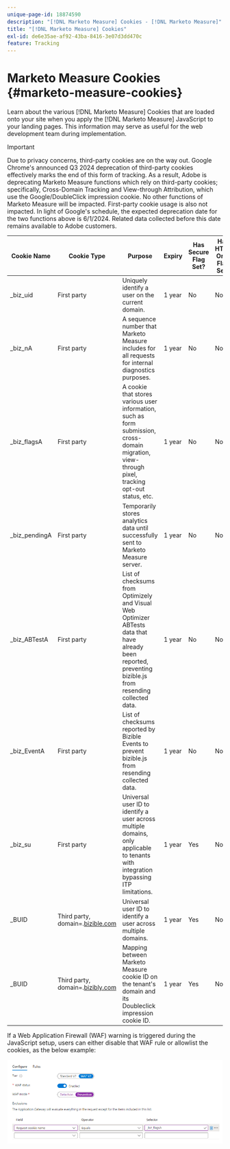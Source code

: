 ```yaml
---
unique-page-id: 18874590
description: "[!DNL Marketo Measure] Cookies - [!DNL Marketo Measure]"
title: "[!DNL Marketo Measure] Cookies"
exl-id: de6e35ae-af92-43ba-8416-3e07d3dd470c
feature: Tracking
---
```

# Marketo Measure Cookies {#marketo-measure-cookies}

Learn about the various [!DNL Marketo Measure] Cookies that are loaded onto your site when you apply the [!DNL Marketo Measure] JavaScript to your landing pages. This information may serve as useful for the web development team during implementation.

>[!IMPORTANT]
>
>Due to privacy concerns, third-party cookies are on the way out. Google Chrome's announced Q3 2024 deprecation of third-party cookies effectively marks the end of this form of tracking. As a result, Adobe is deprecating Marketo Measure functions which rely on third-party cookies; specifically, Cross-Domain Tracking and View-through Attribution, which use the Google/DoubleClick impression cookie. No other functions of Marketo Measure will be impacted. First-party cookie usage is also not impacted. In light of Google's schedule, the expected deprecation date for the two functions above is 6/1/2024. Related data collected before this date remains available to Adobe customers.

<table>
<thead>
  <tr>
    <th>Cookie Name</th>
    <th>Cookie Type</th>
    <th>Purpose</th>
    <th>Expiry</th>
    <th>Has Secure Flag Set?<br></th>
    <th>Has HTTP Only Flag Set?</th>
    <th>Cookie Setter</th>
  </tr>
</thead>
<tbody>
  <tr>
    <td>_biz_uid</td>
    <td>First party</td>
    <td>Uniquely identify a user on the current domain.</td>
    <td>1 year</td>
    <td>No</td>
    <td>No</td>
    <td>bizible.js</td>
  </tr>
  <tr>
    <td>_biz_nA</td>
    <td>First party</td>
    <td>A sequence number that Marketo Measure includes for all requests for internal diagnostics purposes.</td>
    <td>1 year</td>
    <td>No</td>
    <td>No</td>
    <td>bizible.js</td>
  </tr>
  <tr>
    <td>_biz_flagsA</td>
    <td>First party</td>
    <td>A cookie that stores various user information, such as form submission, cross-domain migration, view-through pixel, tracking opt-out status, etc.</td>
    <td>1 year</td>
    <td>No</td>
    <td>No</td>
    <td>bizible.js</td>
  </tr>
  <tr>
    <td>_biz_pendingA</td>
    <td>First party</td>
    <td>Temporarily stores analytics data until successfully sent to Marketo Measure server.</td>
    <td>1 year</td>
    <td>No</td>
    <td>No</td>
    <td>bizible.js</td>
  </tr>
  <tr>
    <td>_biz_ABTestA</td>
    <td>First party</td>
    <td>List of checksums from Optimizely and Visual Web Optimizer ABTests data that have already been reported, preventing bizible.js from resending collected data.</td>
    <td>1 year</td>
    <td>No</td>
    <td>No</td>
    <td>bizible.js</td>
  </tr>
  <tr>
    <td>_biz_EventA</td>
    <td>First party</td>
    <td>List of checksums reported by Bizible Events to prevent bizible.js from resending collected data.</td>
    <td>1 year</td>
    <td>No</td>
    <td>No</td>
    <td>bizible.js</td>
  </tr>
  <tr>
    <td>_biz_su</td>
    <td>First party</td>
    <td>Universal user ID to identify a user across multiple domains, only applicable to tenants with integration bypassing ITP limitations.</td>
    <td>1 year</td>
    <td>Yes</td>
    <td>No</td>
    <td>Edgecast</td>
  </tr>
  <tr>
    <td>_BUID</td>
    <td>Third party, domain=.<a href="https://business.adobe.com/products/marketo/bizible.html">bizible.com</a></td>
    <td>Universal user ID to identify a user across multiple domains.</td>
    <td>1 year</td>
    <td>Yes</td>
    <td>No</td>
    <td>Edgecast</td>
  </tr>
  <tr>
    <td>_BUID</td>
    <td>Third party, domain=.<a href="https://bizibly.com/">bizibly.com</a></td>
    <td>Mapping between Marketo Measure cookie ID on the tenant's domain and its Doubleclick impression cookie ID.</td>
    <td>1 year</td>
    <td>Yes</td>
    <td>No</td>
    <td>Edgecast</td>
  </tr>
</tbody>
</table>

If a Web Application Firewall (WAF) warning is triggered during the JavaScript setup, users can either disable that WAF rule or allowlist the cookies, as the below example:

![](assets/marketo-measure-cookies-1.png)
